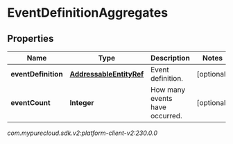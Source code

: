 # EventDefinitionAggregates


## Properties

| Name | Type | Description | Notes |
| ------------ | ------------- | ------------- | ------------- |
| **eventDefinition** | [**AddressableEntityRef**](AddressableEntityRef) | Event definition. |  [optional] |
| **eventCount** | **Integer** | How many events have occurred. |  [optional] |




_com.mypurecloud.sdk.v2:platform-client-v2:230.0.0_
